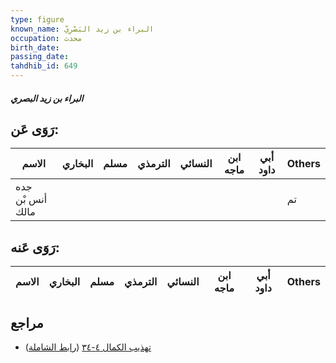 ```yaml
---
type: figure
known_name: البراء بن زيد البَصْرِيّ
occupation: محدث
birth_date:
passing_date:
tahdhib_id: 649
---
```

##### البراء بن زيد البصري

## رَوَى عَن:
| الاسم            | البخاري | مسلم | الترمذي | النسائي | ابن ماجه | أبي داود | Others |
| ---------------- | ------- | ---- | ------- | ------- | -------- | -------- | ------ |
| جده أنس بْن مالك |         |      |         |         |          |          | تم     |
## رَوَى عَنه:
| الاسم | البخاري | مسلم | الترمذي | النسائي | ابن ماجه | أبي داود | Others |
| ----- | ------- | ---- | ------- | ------- | -------- | -------- | ------ |
## مراجع
- [تهذيب الكمال ٤-٣٤](obsidian://open?vault=Tahdhib-al-Kamal&file=Figures/٦٤٩-البراء%20بن%20زيد%20البصري) ([رابط الشاملة](https://shamela.ws/book/3722/1548))